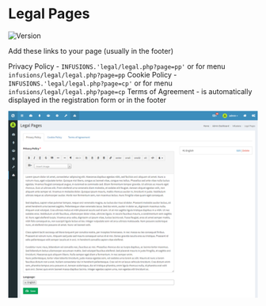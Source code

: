 # Legal Pages

![Version](https://img.shields.io/badge/Version-1.0.1-blue.svg)

Add these links to your page (usually in the footer)

Privacy Policy - `INFUSIONS.'legal/legal.php?page=pp'` or for menu `infusions/legal/legal.php?page=pp`
Cookie Policy - `INFUSIONS.'legal/legal.php?page=cp'` or for menu `infusions/legal/legal.php?page=cp`
Terms of Agreement - is automatically displayed in the registration form or in the footer

![Preview](screenshot.png)
